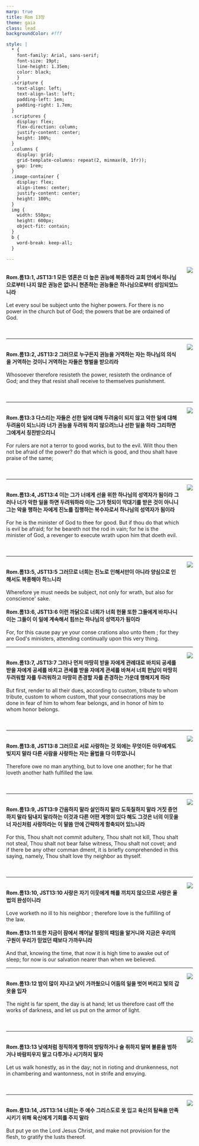 ```yaml
---
marp: true
title: Rom 13장
theme: gaia
class: lead
backgroundColor: #fff

style: |
  * {
    font-family: Arial, sans-serif;
    font-size: 19pt;
    line-height: 1.35em;
    color: black;
    }
  .scripture {
    text-align: left;
    text-align-last: left;
    padding-left: 1em;
    padding-right: 1.7em;
  }
  .scriptures {
    display: flex;
    flex-direction: column;
    justify-content: center;
    height: 100%;
  }
  .columns {
    display: grid;
    grid-template-columns: repeat(2, minmax(0, 1fr));
    gap: 1rem;
  }
  .image-container {
    display: flex;
    align-items: center;
    justify-content: center;
    height: 100%;
  }
  img {
    width: 550px;
    height: 600px;
    object-fit: contain;
  }
  b {
    word-break: keep-all;
  }

---
```


<div class="columns">
  <div class="scriptures">
    <br>
    <div class="scripture">
      <b>Rom.롬13:1, JST13:1 모든 영혼은 더 높은 권능에 복종하라 교회 안에서 하나님으로부터 나지 않은 권능은 없나니 현존하는 권능들은 하나님으로부터 성임되었느니라 
      </b>
    </div>
    <br>
    <div class="scripture">Let every soul be subject unto the higher powers. For there is no power in the church but of God; the powers that be are ordained of God. 
    </div>
    <br>
    <div class="scripture">
      <b>
      </b>
    </div>
    <br>
    <div class="scripture">
    </div>         
  </div>
  <div class="image-container">
    <img src='../../pictures/picture_153.jpg'>
  </div>
</div>

---

<div class="columns">
  <div class="scriptures">
    <br>
    <div class="scripture">
      <b>Rom.롬13:2, JST13:2 그러므로 누구든지 권능을 거역하는 자는 하나님의 의식을 거역하는 것이니 거역하는 자들은 형벌을 받으리라 
      </b>
    </div>
    <br>
    <div class="scripture">Whosoever therefore resisteth the power, resisteth the ordinance of God; and they that resist shall receive to themselves punishment. 
    </div>
    <br>
    <div class="scripture">
      <b>
      </b>
    </div>
    <br>
    <div class="scripture">
    </div>         
  </div>
  <div class="image-container">
    <img src='../../pictures/picture_126.jpg'>
  </div>
</div>

---

<div class="columns">
  <div class="scriptures">
    <br>
    <div class="scripture">
      <b>Rom.롬13:3 다스리는 자들은 선한 일에 대해 두려움이 되지 않고 악한 일에 대해 두려움이 되느니라 너가 권능을 두려워 하지 않으려느냐 선한 일을 하라 그리하면 그에게서 칭찬받으리니 
      </b>
    </div>
    <br>
    <div class="scripture">For rulers are not a terror to good works, but to the evil. Wilt thou then not be afraid of the power? do that which is good, and thou shalt have praise of the same; 
    </div>
    <br>
    <div class="scripture">
      <b>
      </b>
    </div>
    <br>
    <div class="scripture">
    </div>         
  </div>
  <div class="image-container">
    <img src='../../pictures/picture_132.jpg'>
  </div>
</div>

---

<div class="columns">
  <div class="scriptures">
    <br>
    <div class="scripture">
      <b>Rom.롬13:4, JST13:4 이는 그가 너에게 선을 위한 하나님의 성역자가 됨이라 그러나 너가 악한 일을 하면 두려워하라 이는 그가 헛되이 막대기를 받은 것이 아니니 그는 악을 행하는 자에게 진노를 집행하는 복수자로서 하나님의 성역자가 됨이라 
      </b>
    </div>
    <br>
    <div class="scripture">For he is the minister of God to thee for good. But if thou do that which is evil be afraid; for he beareth not the rod in vain; for he is the minister of God, a revenger to execute wrath upon him that doeth evil. 
    </div>
    <br>
    <div class="scripture">
      <b>
      </b>
    </div>
    <br>
    <div class="scripture">
    </div>         
  </div>
  <div class="image-container">
    <img src='../../pictures/picture_166.jpg'>
  </div>
</div>

---

<div class="columns">
  <div class="scriptures">
    <br>
    <div class="scripture">
      <b>Rom.롬13:5, JST13:5 그러므로 너희는 진노로 인해서만이 아니라 양심으로 인해서도 복종해야 하느니라 
      </b>
    </div>
    <br>
    <div class="scripture">Wherefore ye must needs be subject, not only for wrath, but also for conscience' sake. 
    </div>
    <br>
    <div class="scripture">
      <b>Rom.롬13:6, JST13:6 이런 까닭으로 너희가 너희 헌물 또한 그들에게 바치나니 이는 그들이 이 일에 계속해서 힘쓰는 하나님의 성역자가 됨이라 
      </b>
    </div>
    <br>
    <div class="scripture">For, for this cause pay ye your conse crations also unto them ; for they are God's ministers, attending continually upon this very thing. 
    </div>         
  </div>
  <div class="image-container">
    <img src='../../pictures/picture_60.jpg'>
  </div>
</div>

---

<div class="columns">
  <div class="scriptures">
    <br>
    <div class="scripture">
      <b>Rom.롬13:7, JST13:7 그러나 먼저 마땅히 받을 자에게 관례대로 바치되 공세를 받을 자에게 공세를 바치고 관세를 받을 자에게 관세를 바쳐서 너희 헌납이 마땅히 두려워할 자를 두려워하고 마땅히 존경할 자를 존경하는 가운데 행해지게 하라 
      </b>
    </div>
    <br>
    <div class="scripture">But first, render to all their dues, according to custom, tribute to whom tribute, custom to whom custom, that your consecrations may be done in fear of him to whom fear belongs, and in honor of him to whom honor belongs. 
    </div>
    <br>
    <div class="scripture">
      <b>
      </b>
    </div>
    <br>
    <div class="scripture">
    </div>         
  </div>
  <div class="image-container">
    <img src='../../pictures/picture_104.jpg'>
  </div>
</div>

---

<div class="columns">
  <div class="scriptures">
    <br>
    <div class="scripture">
      <b>Rom.롬13:8, JST13:8 그러므로 서로 사랑하는 것 외에는 무엇이든 아무에게도 빚지지 말라 다른 사람을 사랑하는 자는 율법을 다 이루었나니 
      </b>
    </div>
    <br>
    <div class="scripture">Therefore owe no man anything, but to love one another; for he that loveth another hath fulfilled the law. 
    </div>
    <br>
    <div class="scripture">
      <b>
      </b>
    </div>
    <br>
    <div class="scripture">
    </div>         
  </div>
  <div class="image-container">
    <img src='../../pictures/picture_18.jpg'>
  </div>
</div>

---

<div class="columns">
  <div class="scriptures">
    <br>
    <div class="scripture">
      <b>Rom.롬13:9, JST13:9 간음하지 말라 살인하지 말라 도둑질하지 말라 거짓 증언하지 말라 탐내지 말라하는 이것과 다른 어떤 계명이 있다 해도 그것은 너의 이웃을 너 자신처럼 사랑하라는 이 말씀 안에 간략하게 함축되어 있느니라 
      </b>
    </div>
    <br>
    <div class="scripture">For this, Thou shalt not commit adultery, Thou shalt not kill, Thou shalt not steal, Thou shalt not bear false witness, Thou shalt not covet; and if there be any other comman dment, it is briefly comprehended in this saying, namely, Thou shalt love thy neighbor as thyself. 
    </div>
    <br>
    <div class="scripture">
      <b>
      </b>
    </div>
    <br>
    <div class="scripture">
    </div>         
  </div>
  <div class="image-container">
    <img src='../../pictures/picture_58.jpg'>
  </div>
</div>

---

<div class="columns">
  <div class="scriptures">
    <br>
    <div class="scripture">
      <b>Rom.롬13:10, JST13:10 사랑은 자기 이웃에게 해를 끼치지 않으므로 사랑은 율법의 완성이니라 
      </b>
    </div>
    <br>
    <div class="scripture">Love worketh no ill to his neighbor ; therefore love is the fulfilling of the law. 
    </div>
    <br>
    <div class="scripture">
      <b>Rom.롬13:11 또한 지금이 잠에서 깨어날 절정의 때임을 알거니와 지금은 우리의 구원이 우리가 믿었던 때보다 가까우니라 
      </b>
    </div>
    <br>
    <div class="scripture">And that, knowing the time, that now it is high time to awake out of sleep; for now is our salvation nearer than when we believed. 
    </div>         
  </div>
  <div class="image-container">
    <img src='../../pictures/picture_110.jpg'>
  </div>
</div>

---

<div class="columns">
  <div class="scriptures">
    <br>
    <div class="scripture">
      <b>Rom.롬13:12 밤이 많이 지나고 낮이 가까웠으니 어둠의 일을 벗어 버리고 빛의 갑옷을 입자 
      </b>
    </div>
    <br>
    <div class="scripture">The night is far spent, the day is at hand; let us therefore cast off the works of darkness, and let us put on the armor of light. 
    </div>
    <br>
    <div class="scripture">
      <b>
      </b>
    </div>
    <br>
    <div class="scripture">
    </div>         
  </div>
  <div class="image-container">
    <img src='../../pictures/picture_155.jpg'>
  </div>
</div>

---

<div class="columns">
  <div class="scriptures">
    <br>
    <div class="scripture">
      <b>Rom.롬13:13 낮에처럼 정직하게 행하여 방탕하거나 술 취하지 말며 불륜을 범하거나 바람피우지 말고 다투거나 시기하지 말자 
      </b>
    </div>
    <br>
    <div class="scripture">Let us walk honestly, as in the day; not in rioting and drunkenness, not in chambering and wantonness, not in strife and envying. 
    </div>
    <br>
    <div class="scripture">
      <b>
      </b>
    </div>
    <br>
    <div class="scripture">
    </div>         
  </div>
  <div class="image-container">
    <img src='../../pictures/picture_29.jpg'>
  </div>
</div>

---

<div class="columns">
  <div class="scriptures">
    <br>
    <div class="scripture">
      <b>Rom.롬13:14, JST13:14 너희는 주 예수 그리스도로 옷 입고 육신의 탐욕을 만족시키기 위해 육신에게 기회를 주지 말라 
      </b>
    </div>
    <br>
    <div class="scripture">But put ye on the Lord Jesus Christ, and make not provision for the flesh, to gratify the lusts thereof.
    </div>
    <br>
    <div class="scripture">
      <b>
      </b>
    </div>
    <br>
    <div class="scripture">
    </div>         
  </div>
  <div class="image-container">
    <img src='../../pictures/picture_12.jpg'>
  </div>
</div>

